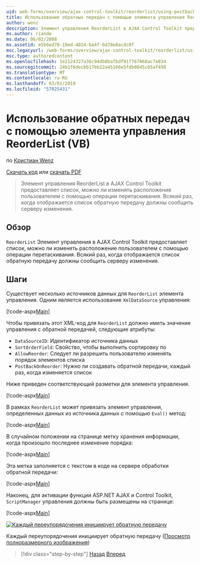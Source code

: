 ```yaml
---
uid: web-forms/overview/ajax-control-toolkit/reorderlist/using-postbacks-with-reorderlist-vb
title: Использование обратных передач с помощью элемента управления ReorderList (VB) | Документация Майкрософт
author: wenz
description: Элемент управления ReorderList в AJAX Control Toolkit предоставляет список, можно ли изменять расположение пользователем с помощью операции перетаскивания. Каждый раз, когда отображается список po...
ms.author: riande
ms.date: 06/02/2008
ms.assetid: e5b6ed70-19ed-4024-ba4f-6d78e8acdc0f
msc.legacyurl: /web-forms/overview/ajax-control-toolkit/reorderlist/using-postbacks-with-reorderlist-vb
msc.type: authoredcontent
ms.openlocfilehash: 1e2124327a36c94db8bafbdf91f767068ac7e834
ms.sourcegitcommit: 24b1f6decbb17bb22a45166e5fdb0845c65af498
ms.translationtype: MT
ms.contentlocale: ru-RU
ms.lasthandoff: 03/01/2019
ms.locfileid: "57025431"
---
```

<a name="using-postbacks-with-reorderlist-vb"></a>Использование обратных передач с помощью элемента управления ReorderList (VB)
====================
по [Кристиан Wenz](https://github.com/wenz)

[Скачать код](http://download.microsoft.com/download/9/3/f/93f8daea-bebd-4821-833b-95205389c7d0/ReorderList4.vb.zip) или [скачать PDF](http://download.microsoft.com/download/2/d/c/2dc10e34-6983-41d4-9c08-f78f5387d32b/reorderlist4VB.pdf)

> Элемент управления ReorderList в AJAX Control Toolkit предоставляет список, можно ли изменять расположение пользователем с помощью операции перетаскивания. Всякий раз, когда отображается список обратную передачу должны сообщить серверу изменения.


## <a name="overview"></a>Обзор

`ReorderList` Элемент управления в AJAX Control Toolkit предоставляет список, можно ли изменять расположение пользователем с помощью операции перетаскивания. Всякий раз, когда отображается список обратную передачу должны сообщить серверу изменения.

## <a name="steps"></a>Шаги

Существует несколько источников данных для `ReorderList` элемента управления. Одним является использование `XmlDataSource` управления:

[!code-aspx[Main](using-postbacks-with-reorderlist-vb/samples/sample1.aspx)]

Чтобы привязать этот XML-код для `ReorderList` должно иметь значение управления с обратной передачей, следующие атрибуты:

- `DataSourceID`: Идентификатор источника данных
- `SortOrderField`: Свойство, чтобы выполнить сортировку по
- `AllowReorder`: Следует ли разрешить пользователю изменять порядок элементов списка
- `PostBackOnReorder`: Нужно ли создавать обратной передачи, каждый раз, когда изменяется список

Ниже приведен соответствующий разметки для элемента управления.

[!code-aspx[Main](using-postbacks-with-reorderlist-vb/samples/sample2.aspx)]

В рамках `ReorderList` может привязать элемент управления, определенных данных из источника данных с помощью `Eval()` метод:

[!code-aspx[Main](using-postbacks-with-reorderlist-vb/samples/sample3.aspx)]

В случайном положении на странице метку хранения информации, когда произошло последнее изменение порядка:

[!code-aspx[Main](using-postbacks-with-reorderlist-vb/samples/sample4.aspx)]

Эта метка заполняется с текстом в коде на сервере обработки обратной передачи:

[!code-aspx[Main](using-postbacks-with-reorderlist-vb/samples/sample5.aspx)]

Наконец, для активации функции ASP.NET AJAX и Control Toolkit, `ScriptManager` управления должны быть размещены на странице:

[!code-aspx[Main](using-postbacks-with-reorderlist-vb/samples/sample6.aspx)]


[![Каждый переупорядочения инициирует обратную передачу](using-postbacks-with-reorderlist-vb/_static/image2.png)](using-postbacks-with-reorderlist-vb/_static/image1.png)

Каждый переупорядочения инициирует обратную передачу ([Просмотр полноразмерного изображения](using-postbacks-with-reorderlist-vb/_static/image3.png))

> [!div class="step-by-step"]
> [Назад](drag-and-drop-via-reorderlist-cs.md)
> [Вперед](drag-and-drop-via-reorderlist-vb.md)

